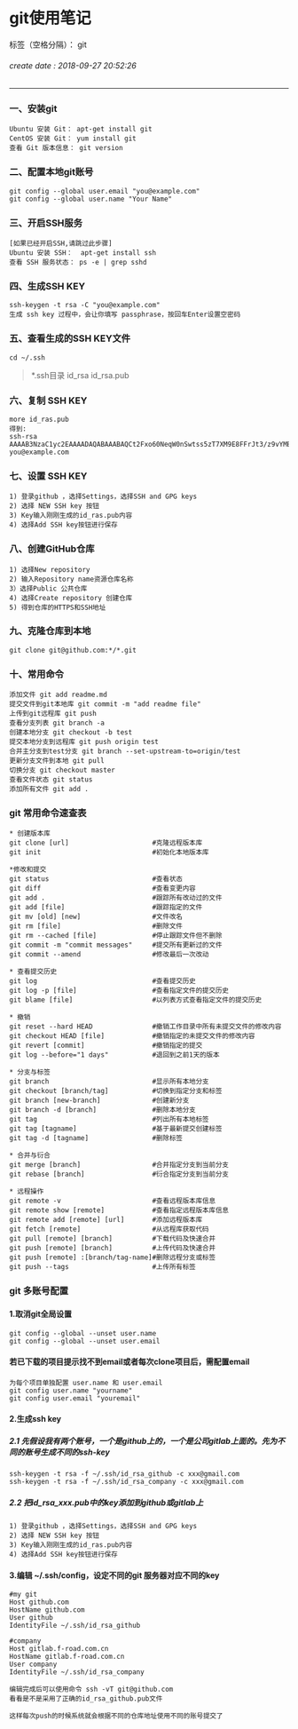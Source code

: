 ﻿# git使用笔记

标签（空格分隔）： git
###### create date : 2018-09-27 20:52:26
---
### 一、安装git
    Ubuntu 安装 Git： apt-get install git  
    CentOS 安装 Git： yum install git  
    查看 Git 版本信息： git version  
### 二、配置本地git账号
    git config --global user.email "you@example.com"
    git config --global user.name "Your Name"
### 三、开启SSH服务
    [如果已经开启SSH,请跳过此步骤]
    Ubuntu 安装 SSH：  apt-get install ssh 
    查看 SSH 服务状态： ps -e | grep sshd
### 四、生成SSH KEY
    ssh-keygen -t rsa -C "you@example.com"
    生成 ssh key 过程中，会让你填写 passphrase，按回车Enter设置空密码
### 五、查看生成的SSH KEY文件
    cd ~/.ssh
>*.ssh目录
>id_rsa
>id_rsa.pub

### 六、复制 SSH KEY
    more id_ras.pub
    得到:
    ssh-rsa AAAAB3NzaC1yc2EAAAADAQABAAABAQCt2Fxo60NeqW0nSwtss5zT7XM9E8FFrJt3/z9vYMBazNTc8Y88FtEqlCNtTl6HLlT8SgFc7YSDTkYm9HvLcQ3YX2PjFCycAABDALD3g5zeaP1tbUfvSpO4EOGwAqol01u196tev7q5GufImn9gxYhIme55qFVA2PutHFvG83Wy3D6Mn4FCcz+3bHki8OZBWnyr0BHiY7s9ZTn0JPQnVeyP7F6PFUQ84lOyUVvifG/Vvd5DimUOJ0ginVuSZpBDbOi0qYWX1q9Jqpd10zrkM6FtjKQt6aZHyL3y3481Htz8morzjuXe5/XldNvI2whuOAfGoV5IfKBgKrHv+qh8+fbD you@example.com
### 七、设置 SSH KEY
    1) 登录github ，选择Settings，选择SSH and GPG keys
    2) 选择 NEW SSH key 按钮
    3) Key输入刚刚生成的id_ras.pub内容
    4) 选择Add SSH key按钮进行保存
### 八、创建GitHub仓库
    1) 选择New repository
    2) 输入Repository name资源仓库名称
    3）选择Public 公共仓库
    4) 选择Create repository 创建仓库
    5) 得到仓库的HTTPS和SSH地址
### 九、克隆仓库到本地
    git clone git@github.com:*/*.git
### 十、常用命令
    添加文件 git add readme.md
    提交文件到git本地库 git commit -m "add readme file"
    上传到git远程库 git push
    查看分支列表 git branch -a
    创建本地分支 git checkout -b test
    提交本地分支到远程库 git push origin test
    合并主分支到test分支 git branch --set-upstream-to=origin/test
    更新分支文件到本地 git pull
    切换分支 git checkout master
    查看文件状态 git status
    添加所有文件 git add .

### git 常用命令速查表
    * 创建版本库
    git clone [url]                     #克隆远程版本库
    git init                            #初始化本地版本库
    
    *修改和提交
    git status                          #查看状态
    git diff                            #查看变更内容
    git add .                           #跟踪所有改动过的文件
    git add [file]                      #跟踪指定的文件
    git mv [old] [new]                  #文件改名
    git rm [file]                       #删除文件
    git rm --cached [file]              #停止跟踪文件但不删除
    git commit -m "commit messages"     #提交所有更新过的文件
    git commit --amend                  #修改最后一次改动
    
    * 查看提交历史
    git log                             #查看提交历史
    git log -p [file]                   #查看指定文件的提交历史
    git blame [file]                    #以列表方式查看指定文件的提交历史

    * 撤销
    git reset --hard HEAD               #撤销工作目录中所有未提交文件的修改内容
    git checkout HEAD [file]            #撤销指定的未提交文件的修改内容
    git revert [commit]                 #撤销指定的提交
    git log --before="1 days"           #退回到之前1天的版本

    * 分支与标签
    git branch                          #显示所有本地分支
    git checkout [branch/tag]           #切换到指定分支和标签
    git branch [new-branch]             #创建新分支
    git branch -d [branch]              #删除本地分支
    git tag                             #列出所有本地标签
    git tag [tagname]                   #基于最新提交创建标签
    git tag -d [tagname]                #删除标签

    * 合并与衍合
    git merge [branch]                  #合并指定分支到当前分支
    git rebase [branch]                 #衍合指定分支到当前分支
    
    * 远程操作
    git remote -v                       #查看远程版本库信息
    git remote show [remote]            #查看指定远程版本库信息
    git remote add [remote] [url]       #添加远程版本库
    git fetch [remote]                  #从远程库获取代码
    git pull [remote] [branch]          #下载代码及快速合并
    git push [remote] [branch]          #上传代码及快速合并
    git push [remote] :[branch/tag-name]#删除远程分支或标签
    git push --tags                     #上传所有标签
    
### git 多账号配置
#### 1.取消git全局设置
    git config --global --unset user.name    
    git config --global --unset user.email
    
#### 若已下载的项目提示找不到email或者每次clone项目后，需配置email
    为每个项目单独配置 user.name 和 user.email
    git config user.name "yourname"
    git config user.email "youremail"
    
#### 2.生成ssh key

##### 2.1 先假设我有两个账号，一个是github上的，一个是公司gitlab上面的。先为不同的账号生成不同的ssh-key
    ssh-keygen -t rsa -f ~/.ssh/id_rsa_github -c xxx@gmail.com
    ssh-keygen -t rsa -f ~/.ssh/id_rsa_company -c xxx@gmail.com
    
##### 2.2 把id_rsa_xxx.pub中的key添加到github或gitlab上
    1) 登录github ，选择Settings，选择SSH and GPG keys
    2) 选择 NEW SSH key 按钮
    3) Key输入刚刚生成的id_ras.pub内容
    4) 选择Add SSH key按钮进行保存
    
#### 3.编辑 ~/.ssh/config，设定不同的git 服务器对应不同的key
    #my git
    Host github.com
    HostName github.com
    User github
    IdentityFile ~/.ssh/id_rsa_github
    
    #company
    Host gitlab.f-road.com.cn
    HostName gitlab.f-road.com.cn
    User company
    IdentityFile ~/.ssh/id_rsa_company
    
    编辑完成后可以使用命令 ssh -vT git@github.com
    看看是不是采用了正确的id_rsa_github.pub文件
    
    这样每次push的时候系统就会根据不同的仓库地址使用不同的账号提交了







